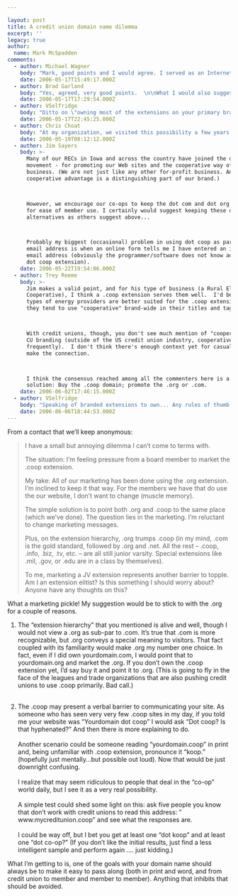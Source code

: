 ```yaml
---

layout: post
title: A credit union domain name dilemma
excerpt: ''
legacy: true
author:
  name: Mark McSpadden
comments:
  - author: Michael Wagner
    body: "Mark, good points and I would agree. I served as an Internet business strategist for five years and was always arguing for exactly the kinds of wisdom you have written here.\r\n\r\nBrowsers are stupid things, they only know the URL addresses you type in and no more.\r\n\r\nAs you have rightly stated, \"your domain name should always be...easy to pass along\".\r\n\r\nThe really tough question is how to handle the opening statement: \"I’m feeling pressure from a board member to market the .coop extension.\"\r\n\r\nThe technical question is easier to answer than the people issue. That's why I tell my clients, \"your people skills will fail you long before your technical skills ever do.\"\r\n\r\nWish you well with that board member!"
    date: 2006-05-17T15:49:17.000Z
  - author: Brad Garland
    body: "Yes, agreed, very good points.  \n\nWhat I would also suggest, from a security prospective, is when selecting a domain to actually pick up all the domains with that name (.biz, .tv, .us, etc.) and then perform the domain redirect (to the .org in this case).  \n\nThis protects you from phishing or pharming attacks that hackers can do using a domain  spelled like yours with just another extension.  It costs the insititution a bit more, but well worth the protection.\n"
    date: 2006-05-17T17:29:54.000Z
  - author: VSelfridge
    body: "Ditto on \"owning most of the extensions on your primary brand name\" - the price is low, and the potential for harm by non-CU ownership of those domains outweighs the cost.\r\n\r\nWe also participate in the .coop extension primarily as a \"show of support\" for this extension (not a domain name we market, but will redirect to the primary site as we've discussed)... \r\n\r\nFood for thought for the board (perhaps): Which would look more \"phishy\" to new members: CreditUnion.org (or .com) vs. CreditUnion.coop . Owning it is 1 thing - advertising it, another! "
    date: 2006-05-17T22:45:25.000Z
  - author: Chris Choat
    body: "At my organization, we visited this possibility a few years ago, and chose to remain with the unsupported, top-level domain of .org.  The .coop supported domain is not readly recognized by most credit union members, and does not provide the clarity that is needed in today's electronic delivery channels.  \r\n\r\nThe concept of using .coop is a philisophical issue, but I would argue that this is not a matter of dialog, but a structual concern that would be missed by most consumers.  The .org domain is certainly designated for not-for-profit entities, and so I believe it is just as viable as the .coop domain from that perspective.  \r\n\r\nIt is interesting to look at how the trade groups have approached this topic.  On the one hand, the Texas Credit Union League has chosen .coop as the primary domain, whereas CUNA has chosen the .org path, and has even branded its site as cuna.org.  I tend to agree with cuna for the reason that I mentioned earlier, and I believe that it is even more critical if a credit union has already established itself on the Internet as a .org.  \r\n\r\nFrom a fraud standpoint, I agree with the other commentors that purchasing the rights to the other domains is imperative to properly protecting the organization, and ISP's can easily redirect activity from these other domains to the organization's primary domain.  "
    date: 2006-05-19T08:12:12.000Z
  - author: Jim Sayers
    body: >-
      Many of our RECs in Iowa and across the country have joined the dot coop
      movement - for promoting our Web sites and the cooperative way of doing
      business. (We are not just like any other for-profit business. And the
      cooperative advantage is a distinguishing part of our brand.)



      However, we encourage our co-ops to keep the dot com and dot org addresses
      for ease of member use. I certainly would suggest keeping these domain
      alternatives as others suggest above...



      Probably my biggest (occasional) problem in using dot coop as part of my
      email address is when an online form tells me I have entered an incorrect
      email address (obviously the programmer/software does not know aobut the
      dot coop extension).
    date: 2006-05-22T19:54:06.000Z
  - author: Trey Reeme
    body: >-
      Jim makes a valid point, and for his type of business (a Rural Electric
      Cooperative), I think a .coop extension serves them well.  I'd bet these
      types of energy providers are better suited for the .coop extension because
      they tend to use "cooperative" brand-wide in their titles and taglines.



      With credit unions, though, you don't see much mention of "cooperative" in
      CU branding (outside of the US credit union industry, cooperative is used
      frequently).  I don't think there's enough context yet for casual users to
      make the connection.



      I think the consensus reached among all the commenters here is a reasonable
      solution: Buy the .coop domain; promote the .org or .com.
    date: 2006-06-02T17:46:15.000Z
  - author: VSelfridge
    body: "Speaking of branded extensions to own... Any rules of thumb on \"typo domains\" to also own?\r\n\r\nI know we occasionally buy \"plausible\" domain names for our CU - as a defensive position against \"typosquatters\". "
    date: 2006-06-06T18:44:53.000Z
---
```


<p>From a contact that we&#8217;ll keep anonymous:</p>
<blockquote><p>I have a small but annoying dilemma I can&#8217;t come to terms with.</p><p>The situation: I&#8217;m feeling pressure from a board member to market the .coop extension.</p><p>My take: All of our marketing has been done using the .org extension. I&#8217;m inclined to keep it that way. For the members we have that do use the our website, I don&#8217;t want to change (muscle memory).</p><p>The simple solution is to point both .org and .coop to the same place (which we&#8217;ve done). The question lies in the marketing. I&#8217;m reluctant to change marketing messages.</p><p>Plus, on the extension hierarchy, .org trumps .coop (in my mind, .com is the gold standard, followed by .org and .net. All the rest &#8211; .coop, .info, .biz, .tv, etc. &#8211; are all still junior varsity. Special extensions like .mil, .gov, or .edu are in a class by themselves).</p><p>To me, marketing a JV extension represents another barrier to topple. Am I an extension elitist? Is this something I should worry about? Anyone have any thoughts on this?</p></blockquote>
<p>What a marketing pickle! My suggestion would be to stick to with the .org for a couple of reasons.</p>
<ol>
<li>The &#8220;extension hierarchy&#8221; that you mentioned is alive and well, though I would not view a .org as sub-par to .com. It&#8217;s true that .com is more recognizable, but .org conveys a special meaning to visitors. That fact coupled with its familiarity would make .org my number one choice. In fact, even if I did own yourdomain.com, I would point that to yourdomain.org and market the .org.  If you don&#8217;t own the .coop extension yet, I&#8217;d say buy it and point it to .org. (This is going to fly in the face of the leagues and trade organizations that are also pushing credit unions to use .coop primarily.  Bad call.)<br/>&nbsp;</li>
<li><p>The .coop may present a verbal barrier to communicating your site. As someone who has seen very very few .coop sites in my day, if you told me your website was &#8220;Yourdomain dot coop&#8221; I would ask &#8220;Dot coop? Is that hyphenated?&#8221; And then there is more explaining to do.
<br/><br/>
Another scenario could be someone reading &#8220;yourdomain.coop&#8221; in print and, being unfamiliar with .coop extension, pronounce it &#8220;koop.&#8221; (hopefully just mentally&#8230;but possible out loud). Now that would be just downright confusing. 
<br/><br/>
I realize that may seem ridiculous to people that deal in the &#8220;co-op&#8221; world daily, but I see it as a very real possibility. <br/><br/>
A simple test could shed some light on this: ask five people you know that don&#8217;t work with credit unions to read this address: &#8221; www.mycreditunion.coop&#8221; and see what the responses are.<br/><br/>
I could be way off, but I bet you get at least one &#8220;dot koop&#8221; and at least one &#8220;dot co-op?&#8221; (If you don&#8217;t like the initial results, just find a less intelligent sample and perform again &#8230;. just kidding.)
</p></li>
</ol>
<p>What I&#8217;m getting to is, one of the goals with your domain name should always be to make it easy to pass along (both in print and word, and from credit union to member and member to member).  Anything that inhibits that should be avoided.</p>